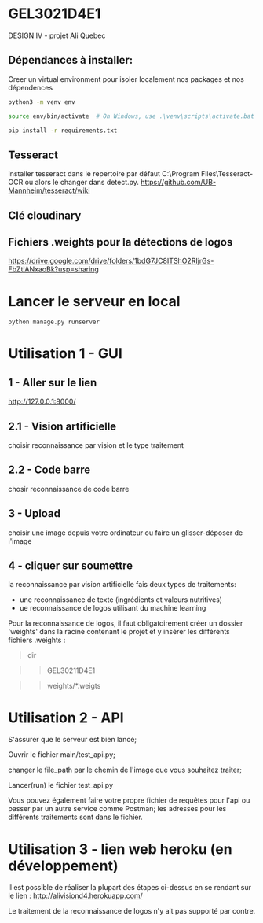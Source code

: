 # GEL3021D4E1
DESIGN IV - projet Ali Quebec

## Dépendances à installer: 
Creer un virtual environment pour isoler localement nos packages et nos dépendences
``` bash
python3 -m venv env
```
``` bash
source env/bin/activate  # On Windows, use .\venv\scripts\activate.bat
```
```bash
pip install -r requirements.txt
```
## Tesseract
installer tesseract dans le repertoire par défaut C:\Program Files\Tesseract-OCR ou alors le changer dans detect.py.
https://github.com/UB-Mannheim/tesseract/wiki

## Clé cloudinary

## Fichiers .weights pour la détections de logos
https://drive.google.com/drive/folders/1bdG7JC8ITShO2RIjrGs-FbZtlANxaoBk?usp=sharing

# Lancer le serveur en local
```bash
python manage.py runserver
```

# Utilisation 1 - GUI

## 1 - Aller sur le lien
http://127.0.0.1:8000/

## 2.1 - Vision artificielle
choisir reconnaissance par vision et le type traitement
## 2.2 - Code barre
chosir reconnaissance de code barre
## 3 - Upload
choisir une image depuis votre ordinateur ou faire un glisser-déposer de l'image
## 4 - cliquer sur soumettre
la reconnaissance par vision artificielle fais deux types de traitements:
- une reconnaissance de texte (ingrédients et valeurs nutritives)
- ue reconnaissance de logos utilisant du machine learning

Pour la reconnaissance de logos, il faut obligatoirement créer un dossier 'weights' dans la racine contenant le projet et y insérer les différents fichiers .weights :
> dir  
  
  >> GEL30211D4E1
  
  >> weights/*.weigts

  
# Utilisation 2 - API
S'assurer que le serveur est bien lancé;

Ouvrir le fichier main/test_api.py;

changer le file_path par le chemin de l'image que vous souhaitez traiter;

Lancer(run) le fichier test_api.py

Vous pouvez également faire votre propre fichier de requêtes pour l'api ou passer par un autre service comme Postman; les adresses pour les différents traitements sont dans le fichier.


# Utilisation 3 - lien web heroku (en développement)
Il est possible de réaliser la plupart des étapes ci-dessus en se rendant sur le lien : http://alivisiond4.herokuapp.com/

Le traitement de la reconnaissance de logos n'y ait pas supporté par contre.
